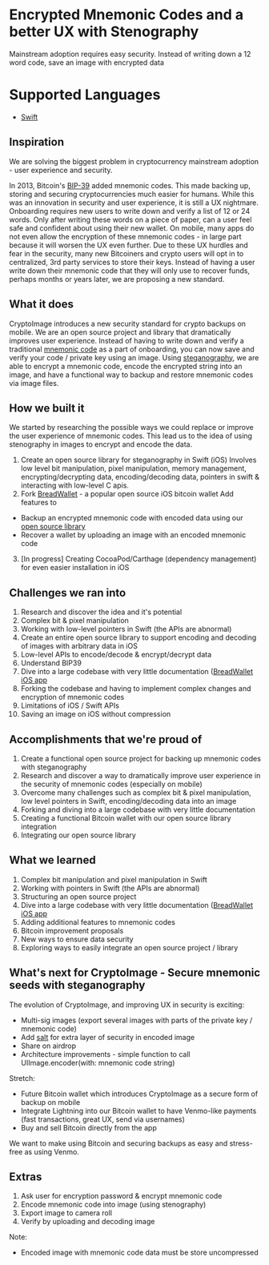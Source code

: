 # Encrypted Mnemonic Codes and a better UX with Stenography

Mainstream adoption requires easy security. Instead of writing down a 12 word code, save an image with encrypted data

# Supported Languages

* [Swift](https://github.com/jakezeal/MnemonicSteganography/tree/master/mnemonic-steganography-swift)

## Inspiration

We are solving the biggest problem in cryptocurrency mainstream adoption - user experience and security.

In 2013, Bitcoin's [BIP-39](https://github.com/bitcoin/bips/blob/master/bip-0039.mediawiki) added mnemonic codes. This made backing up, storing and securing cryptocurrencies much easier for humans. While this was an innovation in security and user experience, it is still a UX nightmare. Onboarding requires new users to write down and verify a list of 12 or 24 words. Only after writing these words on a piece of paper, can a user feel safe and confident about using their new wallet. On mobile, many apps do not even allow the encryption of these mnemonic codes - in large part because it will worsen the UX even further. Due to these UX hurdles and fear in the security, many new Bitcoiners and crypto users will opt in to centralized, 3rd party services to store their keys. Instead of having a user write down their mnemonic code that they will only use to recover funds, perhaps months or years later, we are proposing a new standard.

## What it does

CryptoImage introduces a new security standard for crypto backups on mobile. We are an open source project and library that dramatically improves user experience. Instead of having to write down and verify a traditional [mnemonic code](https://github.com/bitcoin/bips/blob/master/bip-0039.mediawiki) as a part of onboarding, you can now save and verify your code / private key using an image. Using [steganography](https://en.wikipedia.org/wiki/Steganography), we are able to encrypt a mnemonic code, encode the encrypted string into an image, and have a functional way to backup and restore mnemonic codes via image files. 

## How we built it

We started by researching the possible ways we could replace or improve the user experience of mnemonic codes. This lead us to the idea of using stenography in images to encrypt and encode the data. 

1. Create an open source library for steganography in Swift (iOS)
Involves low level bit manipulation, pixel manipulation, memory management, encrypting/decrypting data, encoding/decoding data, pointers in swift & interacting with low-level C apis.
2. Fork [BreadWallet](https://github.com/breadwallet/breadwallet-ios) - a popular open source iOS bitcoin wallet
Add features to
- Backup an encrypted mnemonic code with encoded data using our [open source library](https://github.com/jakezeal/MnemonicSteganography/tree/master/mnemonic-steganography-swift)
- Recover a wallet by uploading an image with an encoded mnemonic code 
3. [In progress] Creating CocoaPod/Carthage (dependency management) for even easier installation in iOS

## Challenges we ran into 

1. Research and discover the idea and it's potential
1. Complex bit & pixel manipulation
1. Working with low-level pointers in Swift (the APIs are abnormal)
2. Create an entire open source library to support encoding and decoding of images with arbitrary data in iOS
3. Low-level APIs to encode/decode & encrypt/decrypt data
5. Understand BIP39 
6. Dive into a large codebase with very little documentation ([BreadWallet iOS app](https://github.com/breadwallet/breadwallet-ios)
7. Forking the codebase and having to implement complex changes and encryption of mnemonic codes
8. Limitations of iOS / Swift APIs
9. Saving an image on iOS without compression

## Accomplishments that we're proud of

1. Create a functional open source project for backing up mnemonic codes with steganography
2. Research and discover a way to dramatically improve user experience in the security of mnemonic codes (especially on mobile)
3. Overcome many challenges such as complex bit & pixel manipulation, low level pointers in Swift, encoding/decoding data into an image
4. Forking and diving into a large codebase with very little documentation
5. Creating a functional Bitcoin wallet with our open source library integration
6. Integrating our open source library

## What we learned

1. Complex bit manipulation and pixel manipulation in Swift
2. Working with pointers in Swift (the APIs are abnormal)
3. Structuring an open source project
4. Dive into a large codebase with very little documentation ([BreadWallet iOS app](https://github.com/breadwallet/breadwallet-ios)
5. Adding additional features to mnemonic codes
6. Bitcoin improvement proposals
7. New ways to ensure data security
8. Exploring ways to easily integrate an open source project / library

## What's next for CryptoImage - Secure mnemonic seeds with steganography

The evolution of CryptoImage, and improving UX in security is exciting:
- Multi-sig images (export several images with parts of the private key / mnemonic code)
- Add [salt](https://en.wikipedia.org/wiki/Salt_(cryptography)) for extra layer of security in encoded image
- Share on airdrop
- Architecture improvements - simple function to call UIImage.encoder(with: mnemonic code string)

Stretch:
- Future Bitcoin wallet which introduces CryptoImage as a secure form of backup on mobile
- Integrate Lightning into our Bitcoin wallet to have Venmo-like payments (fast transactions, great UX, send via usernames)
- Buy and sell Bitcoin directly from the app

We want to make using Bitcoin and securing backups as easy and stress-free as using Venmo.


## Extras

1. Ask user for encryption password & encrypt mnemonic code
2. Encode mnemonic code into image (using stenography)
3. Export image to camera roll
4. Verify by uploading and decoding image

Note:
- Encoded image with mnemonic code data must be store uncompressed 
